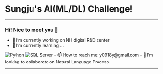 # Sungju's AI(ML/DL) Challenge!

---

### Hi! Nice to meet you 👋

- 🔭 I’m currently working on NH digital R&D center
- 🌱 I’m currently learning ...
<img alt="Python" src ="https://img.shields.io/badge/Python-3776AB.svg?&style=for-the-badge&logo=Python&logoColor=white"/>
<img alt="SQL Server" src ="https://img.shields.io/badge/MSSQL Server-CC2927.svg?&style=for-the-badge&logo=microsoftsqlserver&logoColor=white"/>
- 📫 How to reach me: y0918y@gmail.com
- 👯 I’m looking to collaborate on Natural Language Process
<!--
- 👯 I’m looking to collaborate on ...
- 🤔 I’m looking for help with ...
- 💬 Ask me about ...
- 📫 How to reach me: ...
- 😄 Pronouns: ...
- ⚡ Fun fact: ...
-->


---
